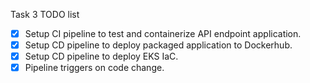 Task 3 TODO list
- [x] Setup CI pipeline to test and containerize API endpoint application.
- [x] Setup CD pipeline to deploy packaged application to Dockerhub.
- [x] Setup CD pipeline to deploy EKS IaC.
- [x] Pipeline triggers on code change.